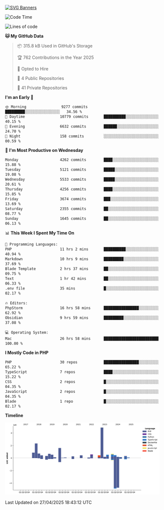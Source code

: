 [![SVG Banners](https://svg-banners.vercel.app/api?type=glitch&text1=Gere_Lajos%F0%9F%92%BB&width=800&height=400)](https://github.com/Akshay090/svg-banners)

<!--START_SECTION:waka-->
![Code Time](http://img.shields.io/badge/Code%20Time-2%2C408%20hrs%2043%20mins-blue)

![Lines of code](https://img.shields.io/badge/From%20Hello%20World%20I%27ve%20Written-16.8%20million%20lines%20of%20code-blue)

**🐱 My GitHub Data** 

> 📦 315.8 kB Used in GitHub's Storage 
 > 
> 🏆 762 Contributions in the Year 2025
 > 
> 💼 Opted to Hire
 > 
> 📜 4 Public Repositories 
 > 
> 🔑 41 Private Repositories 
 > 
**I'm an Early 🐤** 

```text
🌞 Morning                9277 commits        █████████░░░░░░░░░░░░░░░░   34.56 % 
🌆 Daytime                10779 commits       ██████████░░░░░░░░░░░░░░░   40.15 % 
🌃 Evening                6632 commits        ██████░░░░░░░░░░░░░░░░░░░   24.70 % 
🌙 Night                  158 commits         ░░░░░░░░░░░░░░░░░░░░░░░░░   00.59 % 
```
📅 **I'm Most Productive on Wednesday** 

```text
Monday                   4262 commits        ████░░░░░░░░░░░░░░░░░░░░░   15.88 % 
Tuesday                  5121 commits        █████░░░░░░░░░░░░░░░░░░░░   19.08 % 
Wednesday                5533 commits        █████░░░░░░░░░░░░░░░░░░░░   20.61 % 
Thursday                 4256 commits        ████░░░░░░░░░░░░░░░░░░░░░   15.85 % 
Friday                   3674 commits        ███░░░░░░░░░░░░░░░░░░░░░░   13.69 % 
Saturday                 2355 commits        ██░░░░░░░░░░░░░░░░░░░░░░░   08.77 % 
Sunday                   1645 commits        ██░░░░░░░░░░░░░░░░░░░░░░░   06.13 % 
```


📊 **This Week I Spent My Time On** 

```text
💬 Programming Languages: 
PHP                      11 hrs 2 mins       ██████████░░░░░░░░░░░░░░░   40.94 % 
Markdown                 10 hrs 9 mins       █████████░░░░░░░░░░░░░░░░   37.69 % 
Blade Template           2 hrs 37 mins       ██░░░░░░░░░░░░░░░░░░░░░░░   09.75 % 
Text                     1 hr 42 mins        ██░░░░░░░░░░░░░░░░░░░░░░░   06.33 % 
.env file                35 mins             █░░░░░░░░░░░░░░░░░░░░░░░░   02.17 % 

🔥 Editors: 
PhpStorm                 16 hrs 58 mins      ████████████████░░░░░░░░░   62.92 % 
Obsidian                 9 hrs 59 mins       █████████░░░░░░░░░░░░░░░░   37.08 % 

💻 Operating System: 
Mac                      26 hrs 58 mins      █████████████████████████   100.00 % 
```

**I Mostly Code in PHP** 

```text
PHP                      30 repos            ████████████████░░░░░░░░░   65.22 % 
TypeScript               7 repos             ████░░░░░░░░░░░░░░░░░░░░░   15.22 % 
CSS                      2 repos             █░░░░░░░░░░░░░░░░░░░░░░░░   04.35 % 
JavaScript               2 repos             █░░░░░░░░░░░░░░░░░░░░░░░░   04.35 % 
Blade                    1 repo              █░░░░░░░░░░░░░░░░░░░░░░░░   02.17 % 
```



**Timeline**

![Lines of Code chart](https://raw.githubusercontent.com/gere-lajos/gere-lajos/main/assets/bar_graph.png)


 Last Updated on 27/04/2025 18:43:12 UTC
<!--END_SECTION:waka-->
